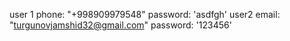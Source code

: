 user 1
phone: "+998909979548"
password: 'asdfgh'
user2
email: "turgunovjamshid32@gmail.com"
password: '123456'
